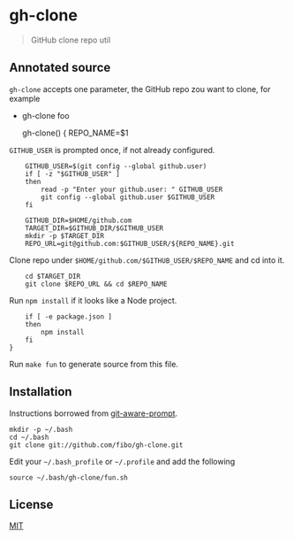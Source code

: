 # gh-clone

> GitHub clone repo util

## Annotated source

`gh-clone` accepts one parameter, the GitHub repo zou want to clone, for example

* gh-clone foo

    gh-clone() {
    	REPO_NAME=$1

`GITHUB_USER` is prompted once, if not already configured.

    	GITHUB_USER=$(git config --global github.user)
    	if [ -z "$GITHUB_USER" ]
    	then
    		read -p "Enter your github.user: " GITHUB_USER
    		git config --global github.user $GITHUB_USER
    	fi

    	GITHUB_DIR=$HOME/github.com
    	TARGET_DIR=$GITHUB_DIR/$GITHUB_USER
    	mkdir -p $TARGET_DIR
    	REPO_URL=git@github.com:$GITHUB_USER/${REPO_NAME}.git

Clone repo under `$HOME/github.com/$GITHUB_USER/$REPO_NAME` and cd into it.

    	cd $TARGET_DIR
    	git clone $REPO_URL && cd $REPO_NAME

Run `npm install` if it looks like a Node project.

    	if [ -e package.json ]
    	then
    		npm install
    	fi
    }

Run `make fun` to generate source from this file.

## Installation

Instructions borrowed from [git-aware-prompt](https://github.com/jimeh/git-aware-prompt#installation).

```
mkdir -p ~/.bash
cd ~/.bash
git clone git://github.com/fibo/gh-clone.git
```

Edit your `~/.bash_profile` or `~/.profile` and add the following

```
source ~/.bash/gh-clone/fun.sh
```

## License

[MIT](http://g14n.info/mit-license)

